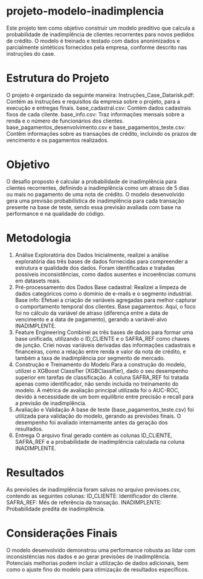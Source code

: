 # projeto-modelo-inadimplencia
Este projeto tem como objetivo construir um modelo preditivo que calcula a probabilidade de inadimplência de clientes recorrentes para novos pedidos de crédito. O modelo é treinado e testado com dados anonimizados e parcialmente sintéticos fornecidos pela empresa, conforme descrito nas instruções do case.

# Estrutura do Projeto
O projeto é organizado da seguinte maneira:
Instruções_Case_Datarisk.pdf: Contém as instruções e requisitos da empresa sobre o projeto, para a execução e entregas finais.
base_cadastral.csv: Contém dados cadastrais fixos de cada cliente.
base_info.csv: Traz informações mensais sobre a renda e o número de funcionários dos clientes.
base_pagamentos_desenvolvimento.csv e base_pagamentos_teste.csv: Contêm informações sobre as transações de crédito, incluindo os prazos de vencimento e os pagamentos realizados.

# Objetivo
O desafio proposto é calcular a probabilidade de inadimplência para clientes recorrentes, definindo a inadimplência como um atraso de 5 dias ou mais no pagamento de uma nota de crédito. O modelo desenvolvido gera uma previsão probabilística de inadimplência para cada transação presente na base de teste, sendo essa previsão avaliada com base na performance e na qualidade do código.

# Metodologia
1. Análise Exploratória dos Dados
Inicialmente, realizei a análise exploratória das três bases de dados fornecidas para compreender a estrutura e qualidade dos dados.
Foram identificadas e tratadas possíveis inconsistências, como dados ausentes e incoerências comuns em datasets reais.
2. Pré-processamento dos Dados
Base cadastral: Realizei a limpeza de dados categóricos como o domínio de e-mails e o segmento industrial.
Base info: Efetuei a criação de variáveis agregadas para melhor capturar o comportamento temporal dos clientes.
Base pagamentos: Aqui, o foco foi no cálculo da variável de atraso (diferença entre a data de vencimento e a data de pagamento), gerando a variável-alvo INADIMPLENTE.
3. Feature Engineering
Combinei as três bases de dados para formar uma base unificada, utilizando o ID_CLIENTE e o SAFRA_REF como chaves de junção.
Criei novas variáveis derivadas das informações cadastrais e financeiras, como a relação entre renda e valor da nota de crédito, e também a taxa de inadimplência por segmento de mercado.
4. Construção e Treinamento do Modelo
Para a construção do modelo, utilizei o XGBoost Classifier (XGBClassifier), dado o seu desempenho superior em tarefas de classificação.
A coluna SAFRA_REF foi tratada apenas como identificador, não sendo incluída no treinamento do modelo.
A métrica de avaliação principal utilizada foi o AUC-ROC, devido à necessidade de um bom equilíbrio entre precisão e recall para a previsão de inadimplência.
5. Avaliação e Validação
A base de teste (base_pagamentos_teste.csv) foi utilizada para validação do modelo, gerando as previsões finais.
O desempenho foi avaliado internamente antes da geração dos resultados.
6. Entrega
O arquivo final gerado contém as colunas ID_CLIENTE, SAFRA_REF e a probabilidade de inadimplência calculada na coluna INADIMPLENTE.

# Resultados
As previsões de inadimplência foram salvas no arquivo previsoes.csv, contendo as seguintes colunas:
ID_CLIENTE: Identificador do cliente.
SAFRA_REF: Mês de referência da transação.
INADIMPLENTE: Probabilidade predita de inadimplência.

# Considerações Finais
O modelo desenvolvido demonstrou uma performance robusta ao lidar com inconsistências nos dados e ao gerar previsões de inadimplência. Potenciais melhorias podem incluir a utilização de dados adicionais, bem como o ajuste fino do modelo para otimização de resultados específicos.
